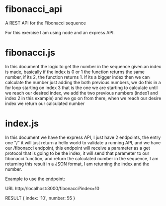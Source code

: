 # fibonacci_api
A REST API for the Fibonacci sequence

For this exercise I am using node and an express API.

# fibonacci.js

In this document the logic to get the number in the sequence given an index is made, basically if the index is 0 or 1 the function returns the same number, if its 2, the function returns 1. If its a bigger index then we can calculate the number just adding the both previous numbers, we do this in a for loop starting on index 3 that is the one we are starting to calculate until we reach our desired index, we add the two previous numbers (index1 and index 2 in this example) and we go on from there, when we reach our desire index we return our calculated number

# index.js

In this document we have the express API, I just have 2 endpoints, the entry one "/" it will just return a hello world to validate a running API, and we have our /fibonacci endpoint, this endpoint will receive a parameter as a get protocol that is going to be the index, it will send that parameter to our fibonacci function, and return the calculated number in the sequence, I am returning this result in a JSON format, I am returning the index and the number.

Example to use the endpoint:

URL
http://localhost:3000/fibonacci?index=10

RESULT
{ index: '10', number: 55 }